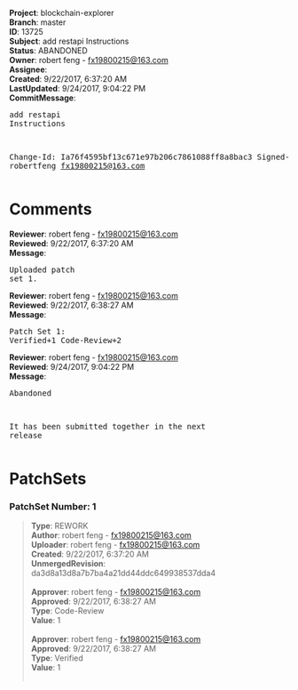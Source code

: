 <strong>Project</strong>: blockchain-explorer<br><strong>Branch</strong>: master<br><strong>ID</strong>: 13725<br><strong>Subject</strong>: add restapi Instructions<br><strong>Status</strong>: ABANDONED<br><strong>Owner</strong>: robert feng - fx19800215@163.com<br><strong>Assignee</strong>:<br><strong>Created</strong>: 9/22/2017, 6:37:20 AM<br><strong>LastUpdated</strong>: 9/24/2017, 9:04:22 PM<br><strong>CommitMessage</strong>:<br><pre>add restapi Instructions

Change-Id: Ia76f4595bf13c671e97b206c7861088ff8a8bac3
Signed-off-by: robertfeng <fx19800215@163.com>
</pre><h1>Comments</h1><strong>Reviewer</strong>: robert feng - fx19800215@163.com<br><strong>Reviewed</strong>: 9/22/2017, 6:37:20 AM<br><strong>Message</strong>: <pre>Uploaded patch set 1.</pre><strong>Reviewer</strong>: robert feng - fx19800215@163.com<br><strong>Reviewed</strong>: 9/22/2017, 6:38:27 AM<br><strong>Message</strong>: <pre>Patch Set 1: Verified+1 Code-Review+2</pre><strong>Reviewer</strong>: robert feng - fx19800215@163.com<br><strong>Reviewed</strong>: 9/24/2017, 9:04:22 PM<br><strong>Message</strong>: <pre>Abandoned

It has been submitted together in the next release</pre><h1>PatchSets</h1><h3>PatchSet Number: 1</h3><blockquote><strong>Type</strong>: REWORK<br><strong>Author</strong>: robert feng - fx19800215@163.com<br><strong>Uploader</strong>: robert feng - fx19800215@163.com<br><strong>Created</strong>: 9/22/2017, 6:37:20 AM<br><strong>UnmergedRevision</strong>: da3d8a13d8a7b7ba4a21dd44ddc649938537dda4<br><br><strong>Approver</strong>: robert feng - fx19800215@163.com<br><strong>Approved</strong>: 9/22/2017, 6:38:27 AM<br><strong>Type</strong>: Code-Review<br><strong>Value</strong>: 1<br><br><strong>Approver</strong>: robert feng - fx19800215@163.com<br><strong>Approved</strong>: 9/22/2017, 6:38:27 AM<br><strong>Type</strong>: Verified<br><strong>Value</strong>: 1<br><br></blockquote>